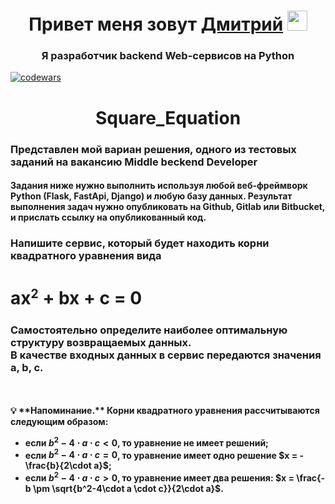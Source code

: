<h1 align="center">Привет меня зовут <a href="https://hh.ru/resume/599c836eff09c7095b0039ed1f38346362486d" target="_blank">Дмитрий</a> 
<img src="https://github.com/blackcater/blackcater/raw/main/images/Hi.gif" height="32"/></h1>
<h3 align="center">Я разработчик backend Web-сервисов на Python</h3> 

[![codewars](https://www.codewars.com/users/Dmitrii%20Krivov/badges/large)](https://www.codewars.com/users/Dmitrii%20Krivov)
<h1 align="center">Square_Equation</h1>
<h3>Представлен мой вариан решения, одного из тестовых заданий на вакансию Middle beckend Developer</h3>

<h4>Задания ниже нужно выполнить используя любой веб-фреймворк Python (Flask, FastApi, Django) и любую базу данных.
Результат выполнения задач нужно опубликовать на Github, Gitlab или Bitbucket, и прислать ссылку на опубликованный код.<h4>

<div class="container">
        <h3>Напишите сервис, который будет находить корни квадратного уравнения вида</h3>
        <h1>ax<sup><small>2</small></sup>  + bx + c = 0</h1>
        <h3>Самостоятельно определите наиболее оптимальную структуру возвращаемых данных.<br>
            В качестве входных данных в сервис передаются значения a, b, c.</h3><br><br>
    </div>
💡 **Напоминание.** Корни квадратного уравнения рассчитываются следующим образом:

- если $b^2-4\cdot a \cdot c < 0$, то уравнение не имеет решений;
- если $b^2-4\cdot a \cdot c = 0$, то уравнение имеет одно решение $x = -\frac{b}{2\cdot a}$;
- если $b^2-4\cdot a \cdot c > 0$, то уравнение имеет два решения: $x = \frac{-b \pm \sqrt{b^2-4\cdot a \cdot c}}{2\cdot a}$.
</aside></pre>
